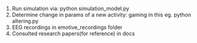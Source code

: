 1. Run simulation via:
python simulation_model.py
2. Determine change in params of a new activity: gaming in this eg.
python altering.py
3. EEG recordings in emotive_recordings folder
4. Consulted research papers(for reference) in docs